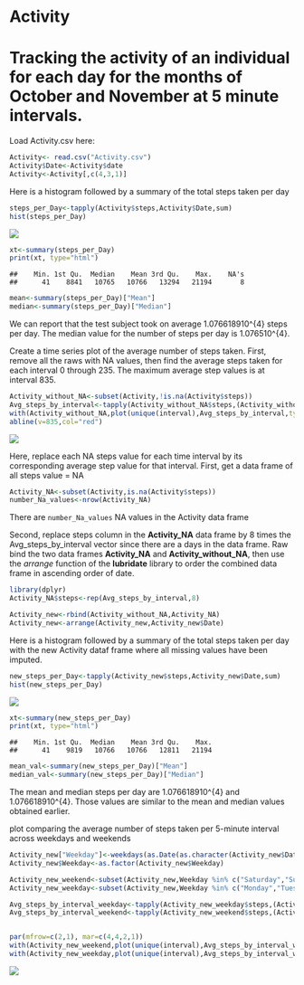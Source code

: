 Activity
================

# Tracking the activity of an individual for each day for the months of October and November at 5 minute intervals.

Load Activity.csv here:

``` r
Activity<- read.csv("Activity.csv")
Activity$Date<-Activity$date
Activity<-Activity[,c(4,3,1)]
```

Here is a histogram followed by a summary of the total steps taken per
day

``` r
steps_per_Day<-tapply(Activity$steps,Activity$Date,sum)
hist(steps_per_Day)
```

![](Activity_files/figure-gfm/histogram1%20steps%20per%20Day-1.png)<!-- -->

``` r
xt<-summary(steps_per_Day)
print(xt, type="html")
```

    ##    Min. 1st Qu.  Median    Mean 3rd Qu.    Max.    NA's 
    ##      41    8841   10765   10766   13294   21194       8

``` r
mean<-summary(steps_per_Day)["Mean"]
median<-summary(steps_per_Day)["Median"]
```

We can report that the test subject took on average 1.076618910^{4}
steps per day. The median value for the number of steps per day is
1.076510^{4}.

Create a time series plot of the average number of steps taken. First,
remove all the raws with NA values, then find the average steps taken
for each interval 0 through 235. The maximum average step values is at
interval 835.

``` r
Activity_without_NA<-subset(Activity,!is.na(Activity$steps))
Avg_steps_by_interval<-tapply(Activity_without_NA$steps,(Activity_without_NA$interval),mean)
with(Activity_without_NA,plot(unique(interval),Avg_steps_by_interval,type="l"))
abline(v=835,col="red")
```

![](Activity_files/figure-gfm/remove%20NA-1.png)<!-- -->

Here, replace each NA steps value for each time interval by its
corresponding average step value for that interval. First, get a data
frame of all steps value = NA

``` r
Activity_NA<-subset(Activity,is.na(Activity$steps))
number_Na_values<-nrow(Activity_NA)
```

There are `number_Na_values` NA values in the Activity data frame

Second, replace steps column in the **Activity\_NA** data frame by 8
times the Avg\_steps\_by\_interval vector since there are a days in the
data frame. Raw bind the two data frames **Activity\_NA** and
**Activity\_without\_NA**, then use the *arrange* function of the
**lubridate** library to order the combined data frame in ascending
order of date.

``` r
library(dplyr)
Activity_NA$steps<-rep(Avg_steps_by_interval,8)

Activity_new<-rbind(Activity_without_NA,Activity_NA)
Activity_new<-arrange(Activity_new,Activity_new$Date)
```

Here is a histogram followed by a summary of the total steps taken per
day with the new Activity dataf frame where all missing values have been
imputed.

``` r
new_steps_per_Day<-tapply(Activity_new$steps,Activity_new$Date,sum)
hist(new_steps_per_Day)
```

![](Activity_files/figure-gfm/histogram2%20steps%20per%20Day-1.png)<!-- -->

``` r
xt<-summary(new_steps_per_Day)
print(xt, type="html")
```

    ##    Min. 1st Qu.  Median    Mean 3rd Qu.    Max. 
    ##      41    9819   10766   10766   12811   21194

``` r
mean_val<-summary(new_steps_per_Day)["Mean"]
median_val<-summary(new_steps_per_Day)["Median"]
```

The mean and median steps per day are 1.076618910^{4} and
1.076618910^{4}. Those values are similar to the mean and median values
obtained earlier.

plot comparing the average number of steps taken per 5-minute interval
across weekdays and
weekends

``` r
Activity_new["Weekday"]<-weekdays(as.Date(as.character(Activity_new$Date)))
Activity_new$Weekday<-as.factor(Activity_new$Weekday)

Activity_new_weekend<-subset(Activity_new,Weekday %in% c("Saturday","Sunday"))
Activity_new_weekday<-subset(Activity_new,Weekday %in% c("Monday","Tuesday","Wednesday","Thursday","Friday"))

Avg_steps_by_interval_weekday<-tapply(Activity_new_weekday$steps,(Activity_new_weekday$interval),mean)
Avg_steps_by_interval_weekend<-tapply(Activity_new_weekend$steps,(Activity_new_weekend$interval),mean)


par(mfrow=c(2,1), mar=c(4,4,2,1))
with(Activity_new_weekend,plot(unique(interval),Avg_steps_by_interval_weekend,type="l",main="weekend", xlab ="" ,ylab="Number 0f steps"))
with(Activity_new_weekday,plot(unique(interval),Avg_steps_by_interval_weekday,type="l",main="weekday", xlab ="Interval" ,ylab="Number of steps")) 
```

![](Activity_files/figure-gfm/line%20plot-1.png)<!-- -->
